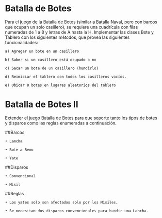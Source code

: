 # Batalla de Botes

Para el juego de la Batalla de Botes (similar a Batalla Naval, pero con barcos que ocupan un solo
casillero), se requiere una cuadrícula con filas numeradas de 1 a 8 y letras de A hasta la H.
Implementar las clases Bote y Tablero con los siguientes métodos, que provea las siguientes
funcionalidades:

	a) Agregar un bote en un casillero
	
	b) Saber si un casillero está ocupado o no
	
	c) Sacar un bote de un casillero (hundirlo)
	
	d) Reiniciar el tablero con todos los casilleros vacíos.
	
	e) Ubicar 8 botes en lugares aleatorios del tablero


# Batalla de Botes II

Extender el juego Batalla de Botes para que soporte tanto los tipos de botes y disparos como las
reglas enumeradas a continuación.

##Barcos

	• Lancha
	
	• Bote a Remo
	
	• Yate

##Disparos

	• Convencional
	
	• Misil

##Reglas

	• Los yates solo son afectados solo por los Misiles.
	
	• Se necesitan dos disparos convencionales para hundir una Lancha.
